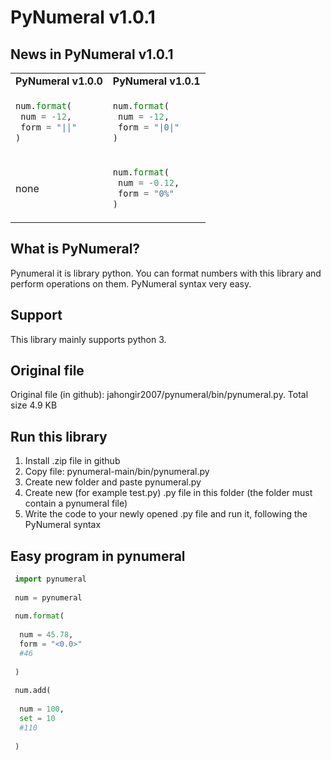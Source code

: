 # PyNumeral v1.0.1
## News in PyNumeral v1.0.1
<table>
 <tr>
  <td><b>PyNumeral v1.0.0</b></td>
  <td><b>PyNumeral v1.0.1</b></td>
 </tr>
  <tr>
  <td>
   
   ```python
   num.format(
    num = -12,
    form = "||"
   )
   ```
   </td>
    <td>
   
   ```python
   num.format(
    num = -12,
    form = "|0|"
   )
   ```
   </td>
   </tr>
 <tr>
     <td>
    none
   </td>
    <td>
   
   ```python
   num.format(
    num = -0.12,
    form = "0%"
   )
   ```
   </td>
 </tr>
</table>
  
## What is PyNumeral? 
Pynumeral it is library python. You can format numbers with this library and perform operations on them. PyNumeral syntax very easy.
## Support
This library mainly supports python 3.
## Original file
Original file (in github): jahongir2007/pynumeral/bin/pynumeral.py. Total size 4.9 KB
## Run this library
1. Install .zip file in github
2. Copy file: pynumeral-main/bin/pynumeral.py
3. Create new folder and paste pynumeral.py
4. Create new (for example test.py) .py file in this folder (the folder must contain a pynumeral file)
5. Write the code to your newly opened .py file and run it, following the PyNumeral syntax
## Easy program in pynumeral
```python
 import pynumeral
 
 num = pynumeral
 
 num.format(
 
  num = 45.78,
  form = "<0.0>"
  #46
  
 )
 
 num.add(
 
  num = 100,
  set = 10
  #110
  
 )
 
```
